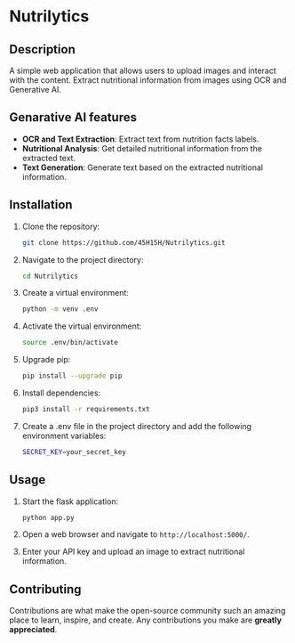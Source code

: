 # Nutrilytics

## Description

A simple web application that allows users to upload images and interact with the content. Extract nutritional information from images using OCR and Generative AI.

## Genarative AI features

- **OCR and Text Extraction**: Extract text from nutrition facts labels.
- **Nutritional Analysis**: Get detailed nutritional information from the extracted text.
- **Text Generation**: Generate text based on the extracted nutritional information.

## Installation

1. Clone the repository:

    ```sh
    git clone https://github.com/45H15H/Nutrilytics.git
    ```

2. Navigate to the project directory:

    ```sh
    cd Nutrilytics
    ```

3. Create a virtual environment:

    ```sh
    python -m venv .env
    ```
4. Activate the virtual environment:

    ```sh
    source .env/bin/activate
    ```

5. Upgrade pip:

    ```sh
    pip install --upgrade pip
    ```

6. Install dependencies:

    ```sh
    pip3 install -r requirements.txt
    ```

7. Create a .env file in the project directory and add the following environment variables:

    ```sh
    SECRET_KEY=your_secret_key
    ```

## Usage

1. Start the flask application:

    ```sh
    python app.py
    ```

2. Open a web browser and navigate to `http://localhost:5000/`.

3. Enter your API key and upload an image to extract nutritional information.

## Contributing

Contributions are what make the open-source community such an amazing place to learn, inspire, and create. Any contributions you make are **greatly appreciated**.